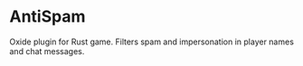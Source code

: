 # AntiSpam
Oxide plugin for Rust game. Filters spam and impersonation in player names and chat messages.
